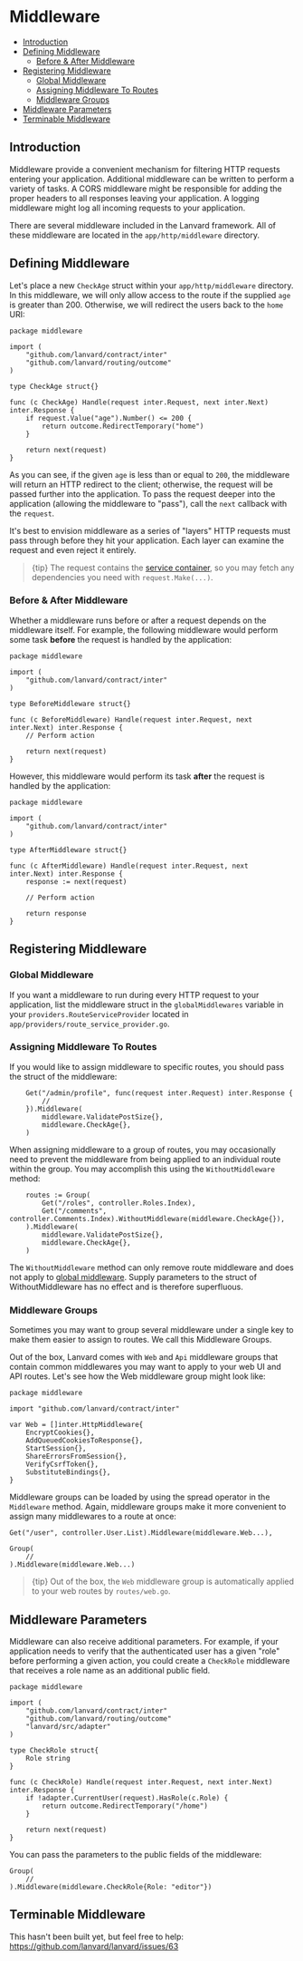 # Middleware

- [Introduction](#introduction)
- [Defining Middleware](#defining-middleware)
  - [Before & After Middleware](#before--after-middleware)
- [Registering Middleware](#registering-middleware)
    - [Global Middleware](#global-middleware)
    - [Assigning Middleware To Routes](#assigning-middleware-to-routes)
    - [Middleware Groups](#middleware-groups)
- [Middleware Parameters](#middleware-parameters)
- [Terminable Middleware](#terminable-middleware)

## Introduction

Middleware provide a convenient mechanism for filtering HTTP requests entering your application. Additional middleware
can be written to perform a variety of tasks. A CORS middleware might be responsible for adding the proper headers to
all responses leaving your application. A logging middleware might log all incoming requests to your application.

There are several middleware included in the Lanvard framework. All of these middleware are located in
the `app/http/middleware` directory.

## Defining Middleware

Let's place a new `CheckAge` struct within your `app/http/middleware` directory. In this middleware, we will only allow access to the route if the supplied `age` is greater than 200. Otherwise, we will redirect the users back to the `home` URI:

    package middleware
    
    import (
    	"github.com/lanvard/contract/inter"
    	"github.com/lanvard/routing/outcome"
    )
    
    type CheckAge struct{}
    
    func (c CheckAge) Handle(request inter.Request, next inter.Next) inter.Response {
    	if request.Value("age").Number() <= 200 {
    		return outcome.RedirectTemporary("home")
    	}
    	
    	return next(request)
    }

As you can see, if the given `age` is less than or equal to `200`, the middleware will return an HTTP redirect to the client; otherwise, the request will be passed further into the application. To pass the request deeper into the application (allowing the middleware to "pass"), call the `next` callback with the `request`.

It's best to envision middleware as a series of "layers" HTTP requests must pass through before they hit your application. Each layer can examine the request and even reject it entirely.

> {tip} The request contains the [service container](/docs/{{version}}/container), so you may fetch any dependencies you need with `request.Make(...)`.

### Before & After Middleware

Whether a middleware runs before or after a request depends on the middleware itself. For example, the following middleware would perform some task **before** the request is handled by the application:

    package middleware
    
    import (
    	"github.com/lanvard/contract/inter"
    )
    
    type BeforeMiddleware struct{}
    
    func (c BeforeMiddleware) Handle(request inter.Request, next inter.Next) inter.Response {
    	// Perform action
    
    	return next(request)
    }

However, this middleware would perform its task **after** the request is handled by the application:

    package middleware
    
    import (
    	"github.com/lanvard/contract/inter"
    )
    
    type AfterMiddleware struct{}
    
    func (c AfterMiddleware) Handle(request inter.Request, next inter.Next) inter.Response {
    	response := next(request)
    	
    	// Perform action
    
    	return response
    }

## Registering Middleware

### Global Middleware

If you want a middleware to run during every HTTP request to your application, list the middleware struct in
the `globalMiddlewares` variable in your `providers.RouteServiceProvider` located
in `app/providers/route_service_provider.go`.

### Assigning Middleware To Routes

If you would like to assign middleware to specific routes, you should pass the struct of the middleware:
    
        Get("/admin/profile", func(request inter.Request) inter.Response {
            //
        }).Middleware(
    		middleware.ValidatePostSize{},
    		middleware.CheckAge{},
    	)

When assigning middleware to a group of routes, you may occasionally need to prevent the middleware from being applied to an individual route within the group. You may accomplish this using the `WithoutMiddleware` method:

    	routes := Group(
    		Get("/roles", controller.Roles.Index),
    		Get("/comments", controller.Comments.Index).WithoutMiddleware(middleware.CheckAge{}),
    	).Middleware(
    		middleware.ValidatePostSize{},
    		middleware.CheckAge{},
    	)

The `WithoutMiddleware` method can only remove route middleware and does not apply to [global middleware](#global-middleware). Supply parameters to the struct of WithoutMiddleware has no effect and is therefore superfluous.

### Middleware Groups

Sometimes you may want to group several middleware under a single key to make them easier to assign to routes. We call this Middleware Groups.

Out of the box, Lanvard comes with `Web` and `Api` middleware groups that contain common middlewares you may want to apply to your web UI and API routes. Let's see how the Web middleware group might look like:
    
    package middleware
    
    import "github.com/lanvard/contract/inter"

    var Web = []inter.HttpMiddleware{
    	EncryptCookies{},
    	AddQueuedCookiesToResponse{},
    	StartSession{},
    	ShareErrorsFromSession{},
    	VerifyCsrfToken{},
    	SubstituteBindings{},
    }

Middleware groups can be loaded by using the spread operator in the `Middleware` method. Again, middleware groups make it more convenient to assign many middlewares to a route at once:

    Get("/user", controller.User.List).Middleware(middleware.Web...),

    Group(
    	//
    ).Middleware(middleware.Web...)

> {tip} Out of the box, the `Web` middleware group is automatically applied to your web routes by `routes/web.go`.

## Middleware Parameters

Middleware can also receive additional parameters. For example, if your application needs to verify that the authenticated user has a given "role" before performing a given action, you could create a `CheckRole` middleware that receives a role name as an additional public field.

    package middleware
    
    import (
        "github.com/lanvard/contract/inter"
        "github.com/lanvard/routing/outcome"
        "lanvard/src/adapter"
    )
    
    type CheckRole struct{
        Role string
    }
    
    func (c CheckRole) Handle(request inter.Request, next inter.Next) inter.Response {
        if !adapter.CurrentUser(request).HasRole(c.Role) {
            return outcome.RedirectTemporary("/home")
        }
    
        return next(request)
    }

You can pass the parameters to the public fields of the middleware:
    
    Group(
        //
    ).Middleware(middleware.CheckRole{Role: "editor"})

## Terminable Middleware

This hasn't been built yet, but feel free to help: https://github.com/lanvard/lanvard/issues/63